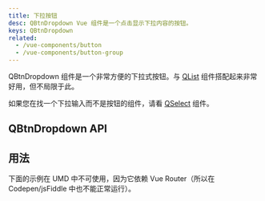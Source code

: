 ```yaml
---
title: 下拉按钮
desc: QBtnDropdown Vue 组件是一个点击显示下拉内容的按钮。
keys: QBtnDropdown
related:
  - /vue-components/button
  - /vue-components/button-group
---
```

QBtnDropdown 组件是一个非常方便的下拉式按钮。与 [QList](/vue-components/list-and-list-items) 组件搭配起来非常好用，但不局限于此。

如果您在找一个下拉输入而不是按钮的组件，请看 [QSelect](/vue-components/select) 组件。

## QBtnDropdown API

<doc-api file="QBtnDropdown" />

## 用法

<doc-example title="基础用法" file="QBtnDropdown/Basic" />

<doc-example title="各种内容" file="QBtnDropdown/VariousContent" />

<doc-example title="分割按钮" file="QBtnDropdown/Split" />

<doc-example title="自定义按钮" file="QBtnDropdown/CustomButton" />

<doc-example title="自定义下拉图标" file="QBtnDropdown/CustomDropdownIcon" />

<doc-example title="文本标签插槽" file="QBtnDropdown/LabelSlot" />

<doc-example title="使用 v-model" file="QBtnDropdown/Model" />

<doc-example title="禁用" file="QBtnDropdown/Disable" />

下面的示例在 UMD 中不可使用，因为它依赖 Vue Router（所以在 Codepen/jsFiddle 中也不能正常运行）。

<doc-example title="分割按钮，并且在主按钮上进行路由跳转" file="QBtnDropdown/Link" no-edit />
